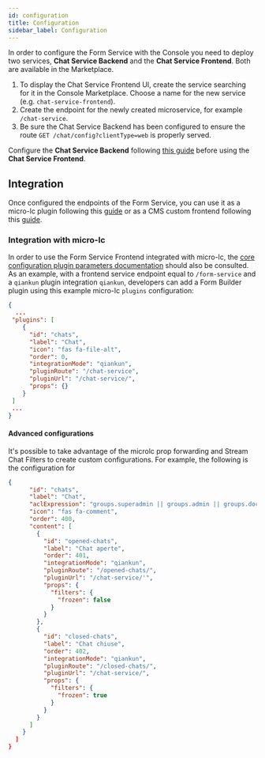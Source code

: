 ```yaml
---
id: configuration
title: Configuration
sidebar_label: Configuration
---
```


<!--
WARNING: this file was automatically generated by Mia-Platform Doc Aggregator.
DO NOT MODIFY IT BY HAND.
Instead, modify the source file and run the aggregator to regenerate this file.
-->

In order to configure the Form Service with the Console you need to deploy two services, **Chat Service Backend** and the **Chat Service Frontend**. Both are available in the Marketplace.

1. To display the Chat Service Frontend UI, create the service searching for it in the Console Marketplace. Choose a name for the new service (e.g. `chat-service-frontend`).
2. Create the endpoint for the newly created microservice, for example `/chat-service`.
3. Be sure the Chat Service Backend has been configured to ensure the route `GET /chat/config?clientType=web` is properly served.

Configure the **Chat Service Backend** following [this guide](https://git.tools.mia-platform.eu/mia-care/platform/plugins/chat-service-backend/-/blob/master/docs/20_configuration.md) before using the **Chat Service Frontend**.

## Integration
Once configured the endpoints of the Form Service, you can use it as a micro-lc plugin following this [guide](https://microlc.io/documentation/docs/micro-lc/plugin_configuration) or as a CMS custom frontend following this [guide](../../microfrontend-composer/previous-tools/cms/custom-frontends-integration-CMS.md).

### Integration with micro-lc

In order to use the Form Service Frontend integrated with micro-lc, the [core configuration plugin parameters documentation](https://microlc.io/documentation/docs/micro-lc/core_configuration#plugin-parameters) should also be consulted. As an example, with a frontend service endpoint equal to `/form-service` and a `qiankun` plugin integration `qiankun`, developers can add a Form Builder plugin using this example micro-lc `plugins` configuration:

```json
{
  ...
 "plugins": [
    {
      "id": "chats",
      "label": "Chat",
      "icon": "fas fa-file-alt",
      "order": 0,
      "integrationMode": "qiankun",
      "pluginRoute": "/chat-service",
      "pluginUrl": "/chat-service/",
      "props": {}
    }
 ]
 ...
}
```

#### Advanced configurations

It's possible to take advantage of the microlc prop forwarding and Stream Chat Filters to create custom configurations.
For example, the following is the configuration for 

```json
{
      "id": "chats",
      "label": "Chat",
      "aclExpression": "groups.superadmin || groups.admin || groups.doctor",
      "icon": "fas fa-comment",
      "order": 400,
      "content": [
        {
          "id": "opened-chats",
          "label": "Chat aperte",
          "order": 401,
          "integrationMode": "qiankun",
          "pluginRoute": "/opened-chats/",
          "pluginUrl": "/chat-service/'",
          "props": {
            "filters": {
              "frozen": false
            }
          }
        },
        {
          "id": "closed-chats",
          "label": "Chat chiuse",
          "order": 402,
          "integrationMode": "qiankun",
          "pluginRoute": "/closed-chats/",
          "pluginUrl": "/chat-service/",
          "props": {
            "filters": {
              "frozen": true
            }
          }
        }
      ]
    }
  ]
}
```
